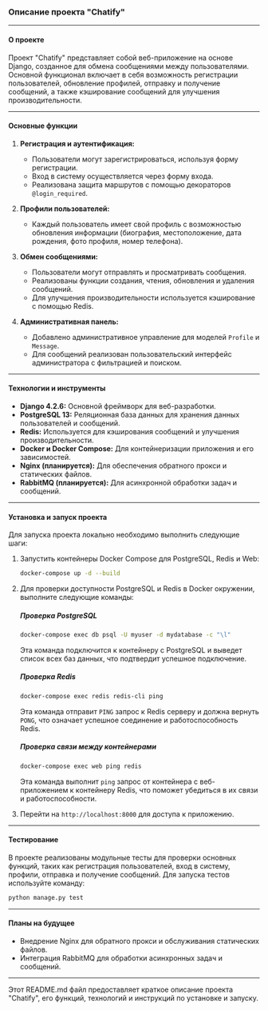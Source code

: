 ### Описание проекта "Chatify"

---

#### О проекте

Проект "Chatify" представляет собой веб-приложение на основе Django, созданное для обмена сообщениями между пользователями. Основной функционал включает в себя возможность регистрации пользователей, обновление профилей, отправку и получение сообщений, а также кэширование сообщений для улучшения производительности.

---

#### Основные функции

1. **Регистрация и аутентификация:**
   - Пользователи могут зарегистрироваться, используя форму регистрации.
   - Вход в систему осуществляется через форму входа.
   - Реализована защита маршрутов с помощью декораторов `@login_required`.

2. **Профили пользователей:**
   - Каждый пользователь имеет свой профиль с возможностью обновления информации (биография, местоположение, дата рождения, фото профиля, номер телефона).

3. **Обмен сообщениями:**
   - Пользователи могут отправлять и просматривать сообщения.
   - Реализованы функции создания, чтения, обновления и удаления сообщений.
   - Для улучшения производительности используется кэширование с помощью Redis.

4. **Административная панель:**
   - Добавлено административное управление для моделей `Profile` и `Message`.
   - Для сообщений реализован пользовательский интерфейс администратора с фильтрацией и поиском.

---

#### Технологии и инструменты

- **Django 4.2.6:** Основной фреймворк для веб-разработки.
- **PostgreSQL 13:** Реляционная база данных для хранения данных пользователей и сообщений.
- **Redis:** Используется для кэширования сообщений и улучшения производительности.
- **Docker и Docker Compose:** Для контейнеризации приложения и его зависимостей.
- **Nginx (планируется):** Для обеспечения обратного прокси и статических файлов.
- **RabbitMQ (планируется):** Для асинхронной обработки задач и сообщений.

---

#### Установка и запуск проекта

Для запуска проекта локально необходимо выполнить следующие шаги:

1. Запустить контейнеры Docker Compose для PostgreSQL, Redis и Web:
   ```bash
   docker-compose up -d --build
   ```

2. Для проверки доступности PostgreSQL и Redis в Docker окружении, выполните следующие команды:

   ##### Проверка PostgreSQL
   ```bash
   docker-compose exec db psql -U myuser -d mydatabase -c "\l"
   ```

   Эта команда подключится к контейнеру с PostgreSQL и выведет список всех баз данных, что подтвердит успешное подключение.

   ##### Проверка Redis
   ```bash
   docker-compose exec redis redis-cli ping
   ```

   Эта команда отправит `PING` запрос к Redis серверу и должна вернуть `PONG`, что означает успешное соединение и работоспособность Redis.

   ##### Проверка связи между контейнерами
   ```bash
   docker-compose exec web ping redis
   ```

   Эта команда выполнит `ping` запрос от контейнера с веб-приложением к контейнеру Redis, что поможет убедиться в их связи и работоспособности.


3. Перейти на `http://localhost:8000` для доступа к приложению.

---

#### Тестирование

В проекте реализованы модульные тесты для проверки основных функций, таких как регистрация пользователей, вход в систему, профили, отправка и получение сообщений. Для запуска тестов используйте команду:
```bash
python manage.py test
```

---

#### Планы на будущее

- Внедрение Nginx для обратного прокси и обслуживания статических файлов.
- Интеграция RabbitMQ для обработки асинхронных задач и сообщений.

---

Этот README.md файл предоставляет краткое описание проекта "Chatify", его функций, технологий и инструкций по установке и запуску.